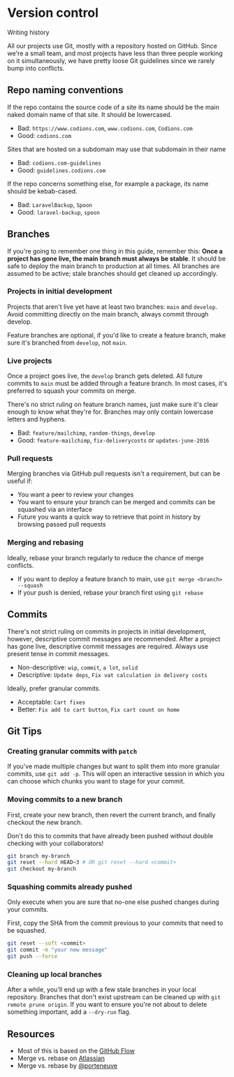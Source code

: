 # Version control
Writing history

All our projects use Git, mostly with a repository hosted on GitHub. Since we're a small team, and most projects have less than three people working on it simultaneously, we have pretty loose Git guidelines since we rarely bump into conflicts.

## Repo naming conventions

If the repo contains the source code of a site its name should be the main naked domain name of that site. It should be lowercased.

- Bad: `https://www.codions.com`, `www.codions.com`, `Codions.com`
- Good: `codions.com`

Sites that are hosted on a subdomain may use that subdomain in their name

- Bad: `codions.com-guidelines`
- Good: `guidelines.codions.com`

If the repo concerns something else, for example a package, its name should be kebab-cased.

- Bad: `LaravelBackup`, `Spoon`
- Good: `laravel-backup`, `spoon`

## Branches

If you're going to remember one thing in this guide, remember this: **Once a project has gone live, the main branch must always be stable**. It should be safe to deploy the main branch to production at all times. All branches are assumed to be active; stale branches should get cleaned up accordingly.

### Projects in initial development

Projects that aren't live yet have at least two branches: `main` and `develop`. Avoid committing directly on the main branch, always commit through develop.

Feature branches are optional, if you'd like to create a feature branch, make sure it's branched from `develop`, not `main`.

### Live projects

Once a project goes live, the `develop` branch gets deleted. All future commits to `main` must be added through a feature branch. In most cases, it's preferred to squash your commits on merge.

There's no strict ruling on feature branch names, just make sure it's clear enough to know what they're for. Branches may only contain lowercase letters and hyphens.

- Bad: `feature/mailchimp`, `random-things`, `develop`
- Good: `feature-mailchimp`, `fix-deliverycosts` or `updates-june-2016`

### Pull requests

Merging branches via GitHub pull requests isn't a requirement, but can be useful if:

- You want a peer to review your changes
- You want to ensure your branch can be merged and commits can be squashed via an interface
- Future you wants a quick way to retrieve that point in history by browsing passed pull requests

### Merging and rebasing

Ideally, rebase your branch regularly to reduce the chance of merge conflicts.

- If you want to deploy a feature branch to main, use `git merge <branch> --squash`
- If your push is denied, rebase your branch first using `git rebase`

## Commits

There's not strict ruling on commits in projects in initial development, however, descriptive commit messages are recommended. After a project has gone live, descriptive commit messages are required. Always use present tense in commit messages.

- Non-descriptive: `wip`, `commit`, `a lot`, `solid`
- Descriptive: `Update deps`, `Fix vat calculation in delivery costs`

Ideally, prefer granular commits.

- Acceptable: `Cart fixes`
- Better: `Fix add to cart button`, `Fix cart count on home`

## Git Tips

### Creating granular commits with `patch`

If you've made multiple changes but want to split them into more granular commits, use `git add -p`. This will open an interactive session in which you can choose which chunks you want to stage for your commit.

### Moving commits to a new branch

First, create your new branch, then revert the current branch, and finally checkout the new branch.

Don't do this to commits that have already been pushed without double checking with your collaborators!

```bash
git branch my-branch
git reset --hard HEAD~3 # OR git reset --hard <commit>
git checkout my-branch
```

### Squashing commits already pushed

Only execute when you are sure that no-one else pushed changes during your commits.

First, copy the SHA from the commit previous to your commits that need to be squashed.

```bash
git reset --soft <commit>
git commit -m "your new message"
git push --force
```

### Cleaning up local branches

After a while, you'll end up with a few stale branches in your local repository. Branches that don't exist upstream can be cleaned up with `git remote prune origin`. If you want to ensure you're not about to delete something important, add a `--dry-run` flag.

## Resources

- Most of this is based on the [GitHub Flow](https://guides.github.com/introduction/flow/)
- Merge vs. rebase on [Atlassian](https://www.atlassian.com/git/tutorials/merging-vs-rebasing/workflow-walkthrough)
- Merge vs. rebase by [@porteneuve](https://medium.com/@porteneuve/getting-solid-at-git-rebase-vs-merge-4fa1a48c53aa)
